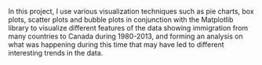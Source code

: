 In this project, I use various visualization techniques such as pie charts, box plots, scatter plots and bubble plots in conjunction with the Matplotlib library to visualize different features of the data showing immigration from many countries to Canada during 1980-2013, and forming an analysis on what was happening during this time that may have led to different interesting trends in the data. 
